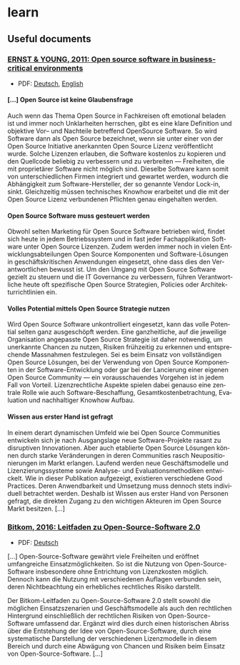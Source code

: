 # learn

## Useful documents

### [ERNST & YOUNG, 2011: Open source software in business-critical environments](https://www.ossdirectory.com/oss-knowhow/details/kbarticle/open-source-software-im-geschaeftskritischen-einsatz)
 - PDF: [Deutsch](https://www.ossdirectory.com/knowhow/2011_OpenSourceSoftwareImGeschaeftskritischenEinsatz.pdf), [English](https://www.ossdirectory.com/fileadmin/user_upload/opensource.ch/knowhow/2011_OpenSourceSoftwareInBusiness-criticalEnvironments.pdf)

#### […] Open Source ist keine Glau­bens­frage

Auch wenn das Thema Open Source in Fach­krei­sen oft emo­tio­nal bela­den ist und immer noch Unklar­hei­ten herr­schen, gibt es eine klare Defi­ni­tion und objek­tive Vor– und Nach­teile betref­fend Open­Source Soft­ware. So wird Soft­ware dann als Open Source bezeich­net, wenn sie unter einer von der Open Source Initia­tive aner­kann­ten Open Source Lizenz ver­öf­fent­licht wurde. Sol­che Lizen­zen erlau­ben, die Soft­ware kos­ten­los zu kopie­ren und den Quell­code belie­big zu ver­bes­sern und zu ver­brei­ten — Frei­hei­ten, die mit pro­prie­tä­rer Soft­ware nicht mög­lich sind. Die­selbe Soft­ware kann somit von unter­schied­li­chen Fir­men inte­griert und gewar­tet wer­den, wodurch die Abhän­gig­keit zum Software-​­Hersteller, der so genannte Ven­dor Lock-​­in, sinkt. Gleich­zei­tig müs­sen tech­ni­sches Know­how erar­bei­tet und die mit der Open Source Lizenz ver­bun­de­nen Pflich­ten genau ein­ge­hal­ten wer­den.

#### Open Source Soft­ware muss gesteu­ert wer­den

Obwohl sel­ten Mar­ke­ting für Open Source Soft­ware betrie­ben wird, fin­det sich heute in jedem Betriebs­sys­tem und in fast jeder Fach­ap­pli­ka­tion Soft­ware unter Open Source Lizen­zen. Zudem wer­den immer noch in vie­len Ent­wick­lungs­ab­tei­lun­gen Open Source Kom­po­nen­ten und Software-​­Lösungen in geschäfts­kri­ti­schen Anwen­dun­gen ein­ge­setzt, ohne dass dies den Ver­ant­wort­li­chen bewusst ist. Um den Umgang mit Open Source Soft­ware gezielt zu steu­ern und die IT Gover­nance zu ver­bes­sern, füh­ren Ver­ant­wort­li­che heute oft spe­zi­fi­sche Open Source Stra­te­gien, Poli­cies oder Archi­tek­tur­richt­li­nien ein.

#### Vol­les Poten­tial mit­tels Open Source Stra­te­gie nut­zen

Wird Open Source Soft­ware unkon­trol­liert ein­ge­setzt, kann das volle Poten­tial sel­ten ganz aus­ge­schöpft wer­den. Eine ganz­heit­li­che, auf die jewei­lige Orga­ni­sa­tion ange­passte Open Source Stra­te­gie ist daher not­wen­dig, um uner­kannte Chan­cen zu nut­zen, Risi­ken früh­zei­tig zu erken­nen und ent­spre­chende Mass­nah­men fest­zu­le­gen. Sei es beim Ein­satz von voll­stän­di­gen Open Source Lösun­gen, bei der Ver­wen­dung von Open Source Kom­po­nen­ten in der Software-​­Entwicklung oder gar bei der Lan­cie­rung einer eige­nen Open Source Com­mu­nity — ein vor­aus­schau­en­des Vor­ge­hen ist in jedem Fall von Vor­teil. Lizenz­recht­li­che Aspekte spie­len dabei genauso eine zen­trale Rolle wie auch Software-​­Beschaffung, Gesamt­kos­ten­be­trach­tung, Eva­lua­tion und nach­hal­ti­ger Know­how Auf­bau.

#### Wis­sen aus ers­ter Hand ist gefragt

In einem der­art dyna­mi­schen Umfeld wie bei Open Source Com­mu­nities ent­wi­ckeln sich je nach Aus­gangs­lage neue Software-​­Projekte rasant zu dis­rup­ti­ven Inno­va­tio­nen. Aber auch eta­blierte Open Source Lösun­gen kön­nen durch starke Ver­än­de­run­gen in deren Com­mu­nities rasch Neu­po­si­tio­nie­run­gen im Markt erlan­gen. Lau­fend wer­den neue Geschäfts­mo­delle und Lizen­zie­rungs­sys­teme sowie Analyse-​­ und Eva­lua­ti­ons­me­tho­di­ken ent­wi­ckelt. Wie in die­ser Publi­ka­tion auf­ge­zeigt, exis­tie­ren ver­schie­dene Good Prac­tices. Deren Anwend­bar­keit und Umset­zung muss den­noch stets indi­vi­du­ell betrach­tet wer­den. Des­halb ist Wis­sen aus ers­ter Hand von Per­so­nen gefragt, die direk­ten Zugang zu den wich­ti­gen Akteu­ren im Open Source Markt besit­zen. […]

 ### [Bitkom, 2016: Leitfaden zu Open-Source-Software 2.0](https://www.bitkom.org/Bitkom/Publikationen/Bitkom-Leitfaden-zu-Open-Source-Software-20.html)
 - PDF: [Deutsch](https://www.bitkom.org/noindex/Publikationen/2016/Leitfaden/Open-Source-Software-20/FirstSpirit-1498131485664160229-OSS-Open-Source-Software.pdf)

[…] Open-Source-Software gewährt viele Freiheiten und eröffnet umfangreiche Einsatzmöglichkeiten. So ist die Nutzung von Open-Source-Software insbesondere ohne Entrichtung von Lizenzkosten möglich. Dennoch kann die Nutzung mit verschiedenen Auflagen verbunden sein, deren Nichtbeachtung ein erhebliches rechtliches Risiko darstellt.

Der Bitkom-Leitfaden zu Open-Source-Software 2.0 stellt sowohl die möglichen Einsatzszenarien und Geschäftsmodelle als auch den rechtlichen Hintergrund einschließlich der rechtlichen Risiken von Open-Source-Software umfassend dar. Ergänzt wird dies durch einen historischen Abriss über die Entstehung der Idee von Open-Source-Software, durch eine systematische Darstellung der verschiedenen Lizenzmodelle in diesem Bereich und durch eine Abwägung von Chancen und Risiken beim Einsatz von Open-Source-Software. […]